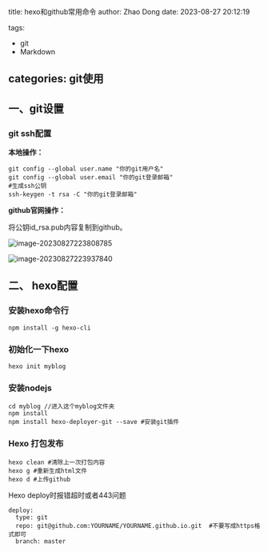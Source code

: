 title: hexo和github常用命令
author: Zhao Dong
date: 2023-08-27 20:12:19

tags:

- git
- Markdown

categories: git使用
---

## 一、git设置

### git ssh配置

**本地操作：**

```
git config --global user.name "你的git用户名"
git config --global user.email "你的git登录邮箱"
#生成ssh公钥
ssh-keygen -t rsa -C "你的git登录邮箱"
```

**github官网操作：**

将公钥id_rsa.pub内容复制到github。

![image-20230827223808785](https://s2.loli.net/2023/08/27/H2TyoBYOX1GsMV7.png)

![image-20230827223937840](https://s2.loli.net/2023/08/27/PJKvCoQaEWxq3ti.png)



## 二、 hexo配置

### **安装hexo命令行**

```	
npm install -g hexo-cli
```

### **初始化一下hexo**

``` 
hexo init myblog
```

### **安装nodejs**

```
cd myblog //进入这个myblog文件夹
npm install
npm install hexo-deployer-git --save #安装git插件

```

### **Hexo 打包发布**

``` 
hexo clean #清除上一次打包内容
hexo g #重新生成html文件
hexo d #上传github

```

Hexo deploy时报错超时或者443问题

```	
deploy:
  type: git
  repo: git@github.com:YOURNAME/YOURNAME.github.io.git  #不要写成https格式即可
  branch: master
```

